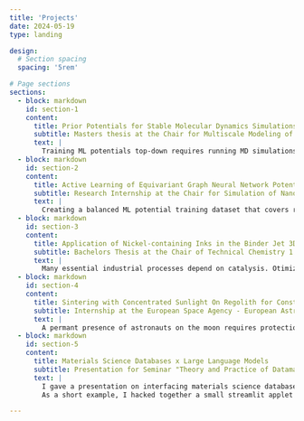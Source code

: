 ```yaml
---
title: 'Projects'
date: 2024-05-19
type: landing

design:
  # Section spacing
  spacing: '5rem'

# Page sections
sections:
  - block: markdown
    id: section-1
    content:
      title: Prior Potentials for Stable Molecular Dynamics Simulations with Machine Learning Force Fields
      subtitle: Masters thesis at the Chair for Multiscale Modeling of Fluid Materials - Prof. Julija Zavadlav - 6 mo.
      text: |
        Training ML potentials top-down requires running MD simulations with during training to compare the observables from simulation with experimental values. However, untrained ML potentials can cause MD simualations to destabilize. In my masters thesis, I developed Delta-Learning methods for combining the stability of empirical force fields and and the accuracy of ML interatomic potentials. From a statistical perspective, this Delta Learning approach can be seen as placing a prior (the classical force field) on the phase space distribution. Further, I reviewed different measures of stability of MD simulations, and investigated parameters that influence the quality of both the classical and ML potentials - e.g. the functional form of the prior. The project was developed with JAX, JAX M.D., and the chemtrain library.
  - block: markdown
    id: section-2
    content:
      title: Active Learning of Equivariant Graph Neural Network Potentials for Metal-Organic Frameworks
      subtitle: Research Internship at the Chair for Simulation of Nanosystems for Energy Conversion - Prof. Alessio Gagliardi - 2mo.
      text: |
        Creating a balanced ML potential training dataset that covers relevant portions of the configuration space can be difficult. This problem arises from the curse of dimensionality of phase space. One approach to tackling dataset creation is active learning. In this project, I implemented an active learning workflow for training a NequIP potential for the metal-organic framework UiO-66. The workflow consisted of iteratively training the MLIP, the running metadynamics simulation to sample the configuration space along a collective variable (in this case volume of the MOF cell), and subsequently computing forces and potential energies with DFT calculations, thereby expanding the training dataset with new structures. The workflow was set up using the NequIP, LAMMPS+PLUMED for MD, CP2K for DFT, SLURM for HPC management, Python and BASH for setting up config files and scripting glue. 
  - block: markdown
    id: section-3
    content:
      title: Application of Nickel-containing Inks in the Binder Jet 3D-Printing of Ni/Al2O3 Catalysts for CO2 Methanation
      subtitle: Bachelors Thesis at the Chair of Technical Chemistry 1 - Prof. Kai-Olaf Hinrichsen - 3 mo.
      text: |
        Many essential industrial processes depend on catalysis. Otimization of catalysts and reactors can be difficult, due to manufacturing contraints of the catalysts pellets. Additive manufacturing offers the capability of produce (almost) ny desired shape, and could therefore be used for optimizing catalayst pellets geometries and thereby the chemical reactions. In my bachelors thesis, I used a 3D-printing manufacturing process (binder jetting) of alumina supported nickel catalysts for CO2-reduction. The laboratory work in the experimental group of the Chair for Technical Chemistry 1 contained a wide range of mechanical, physical, and chemical characterization - Crushing strength tests, porosometry, N2 physisorption, powder XRD, UV/VIS Spectroscopy, TEM, XPS.  
  - block: markdown
    id: section-4
    content:
      title: Sintering with Concentrated Sunlight On Regolith for Constructing Lunar Habitats (SCORCH)
      subtitle: Internship at the European Space Agency - European Astronaut Centre, Cologne - Dr. Aidan Cowley - 6 mo.
      text: |
        A permant presence of astronauts on the moon requires protection from radiation and micrometorites. Shipping all construction materials for habitats from earth is expensive, the costs increase the barrier for continued lunar exploration. Local lunar ressources such as sunlight and moondust (regolith) could be used to reduce these costs. During my internship I build a 3D printer for powder bed fusion with concentrated sunlight. I took on the tasks of mechanical and electrical design, manufacturing, assembly, implementation of sensor and actuator software, process modelling with FEM, and creating documentation, and experimental procedures.
  - block: markdown
    id: section-5
    content:
      title: Materials Science Databases x Large Language Models
      subtitle: Presentation for Seminar "Theory and Practice of Datamanagement in Chemistry" - Prof. Helge Stein - 2 d.
      text: |
        I gave a presentation on interfacing materials science databases, datamangament, and large language models, which can be found here https://github.com/steffen-wedig/ec-llm.
        As a short example, I hacked together a small streamlit applet that uses retrieval augmented generation (RAG) on the BattINFO ontology to find correct concepts of the ontology - which might be useful for tagging lab documents. Used LlamaIndex and streamlit.

---
```


